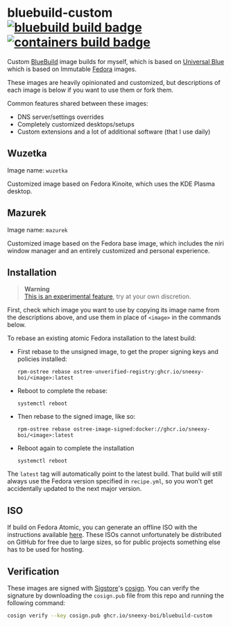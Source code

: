 # bluebuild-custom &nbsp; [![bluebuild build badge](https://github.com/sneexy-boi/bluebuild-custom/actions/workflows/build.yml/badge.svg)](https://github.com/sneexy-boi/bluebuild-custom/actions/workflows/build.yml) [![containers build badge](https://github.com/sneexy-boi/bluebuild-custom/actions/workflows/containers.yml/badge.svg)](https://github.com/sneexy-boi/bluebuild-custom/actions/workflows/containers.yml)

Custom [BlueBuild](https://blue-build.org) image builds for myself, which is based on [Universal Blue](https://universal-blue.org) which is based on Immutable [Fedora](https://fedoraproject.org) images.

These images are heavily opinionated and customized, but descriptions of each image is below if you want to use them or fork them.

Common features shared between these images:

- DNS server/settings overrides
- Completely customized desktops/setups
- Custom extensions and a lot of additional software (that I use daily)

## Wuzetka

Image name: `wuzetka`

Customized image based on Fedora Kinoite, which uses the KDE Plasma desktop.

## Mazurek

Image name: `mazurek`

Customized image based on the Fedora base image, which includes the niri window manager and an entirely customized and personal experience.

## Installation

> **Warning**  
> [This is an experimental feature](https://www.fedoraproject.org/wiki/Changes/OstreeNativeContainerStable), try at your own discretion.

First, check which image you want to use by copying its image name from the descriptions above, and use them in place of `<image>` in the commands below.

To rebase an existing atomic Fedora installation to the latest build:

- First rebase to the unsigned image, to get the proper signing keys and policies installed:
  ```
  rpm-ostree rebase ostree-unverified-registry:ghcr.io/sneexy-boi/<image>:latest
  ```
- Reboot to complete the rebase:
  ```
  systemctl reboot
  ```
- Then rebase to the signed image, like so:
  ```
  rpm-ostree rebase ostree-image-signed:docker://ghcr.io/sneexy-boi/<image>:latest
  ```
- Reboot again to complete the installation
  ```
  systemctl reboot
  ```

The `latest` tag will automatically point to the latest build. That build will still always use the Fedora version specified in `recipe.yml`, so you won't get accidentally updated to the next major version.

## ISO

If build on Fedora Atomic, you can generate an offline ISO with the instructions available [here](https://blue-build.org/learn/universal-blue/#fresh-install-from-an-iso). These ISOs cannot unfortunately be distributed on GitHub for free due to large sizes, so for public projects something else has to be used for hosting.

## Verification

These images are signed with [Sigstore](https://www.sigstore.dev/)'s [cosign](https://github.com/sigstore/cosign). You can verify the signature by downloading the `cosign.pub` file from this repo and running the following command:

```bash
cosign verify --key cosign.pub ghcr.io/sneexy-boi/bluebuild-custom
```
